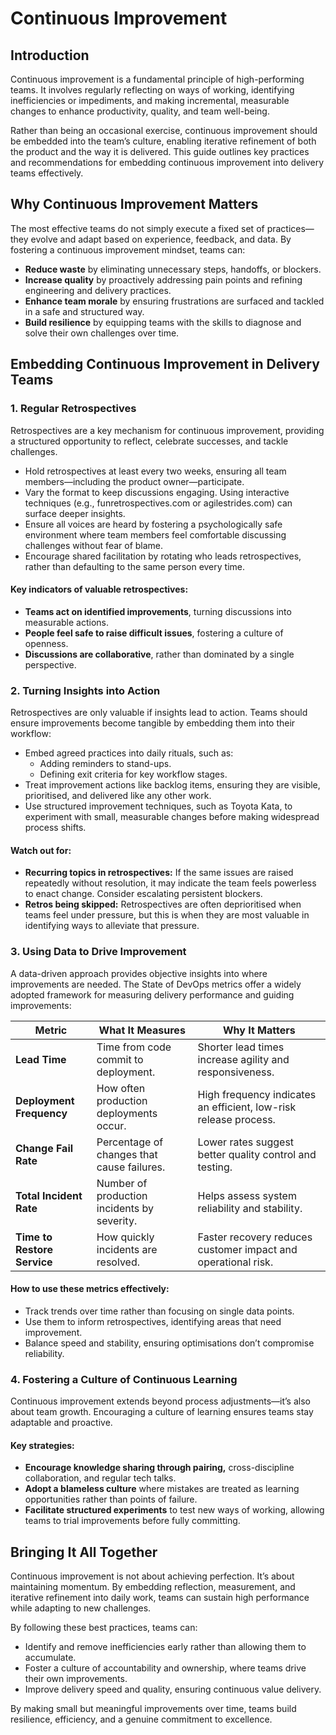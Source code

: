 # Continuous Improvement
## Introduction
Continuous improvement is a fundamental principle of high-performing teams. It involves regularly reflecting on ways of working, identifying inefficiencies or impediments, and making incremental, measurable changes to enhance productivity, quality, and team well-being.

Rather than being an occasional exercise, continuous improvement should be embedded into the team’s culture, enabling iterative refinement of both the product and the way it is delivered. This guide outlines key practices and recommendations for embedding continuous improvement into delivery teams effectively.

## Why Continuous Improvement Matters
The most effective teams do not simply execute a fixed set of practices—they evolve and adapt based on experience, feedback, and data. By fostering a continuous improvement mindset, teams can:

* **Reduce waste** by eliminating unnecessary steps, handoffs, or blockers.
* **Increase quality** by proactively addressing pain points and refining engineering and delivery practices.
* **Enhance team morale** by ensuring frustrations are surfaced and tackled in a safe and structured way.
* **Build resilience** by equipping teams with the skills to diagnose and solve their own challenges over time.

## Embedding Continuous Improvement in Delivery Teams
### **1. Regular Retrospectives**
Retrospectives are a key mechanism for continuous improvement, providing a structured opportunity to reflect, celebrate successes, and tackle challenges.

* Hold retrospectives at least every two weeks, ensuring all team members—including the product owner—participate.
* Vary the format to keep discussions engaging. Using interactive techniques (e.g., funretrospectives.com or agilestrides.com) can surface deeper insights.
* Ensure all voices are heard by fostering a psychologically safe environment where team members feel comfortable discussing challenges without fear of blame.
* Encourage shared facilitation by rotating who leads retrospectives, rather than defaulting to the same person every time.

#### **Key indicators of valuable retrospectives:**

- **Teams act on identified improvements**, turning discussions into measurable actions.
- **People feel safe to raise difficult issues**, fostering a culture of openness.
- **Discussions are collaborative**, rather than dominated by a single perspective.

### **2. Turning Insights into Action**
Retrospectives are only valuable if insights lead to action. Teams should ensure improvements become tangible by embedding them into their workflow:

* Embed agreed practices into daily rituals, such as:
  * Adding reminders to stand-ups.
  * Defining exit criteria for key workflow stages.
* Treat improvement actions like backlog items, ensuring they are visible, prioritised, and delivered like any other work.
* Use structured improvement techniques, such as Toyota Kata, to experiment with small, measurable changes before making widespread process shifts.

#### Watch out for:

* **Recurring topics in retrospectives:** If the same issues are raised repeatedly without resolution, it may indicate the team feels powerless to enact change. Consider escalating persistent blockers.
* **Retros being skipped:** Retrospectives are often deprioritised when teams feel under pressure, but this is when they are most valuable in identifying ways to alleviate that pressure.

### **3. Using Data to Drive Improvement**
A data-driven approach provides objective insights into where improvements are needed. The State of DevOps metrics offer a widely adopted framework for measuring delivery performance and guiding improvements:

| **Metric**                | **What It Measures**                     | **Why It Matters**                                           |
|---------------------------|-----------------------------------------|-------------------------------------------------------------|
| **Lead Time**             | Time from code commit to deployment.   | Shorter lead times increase agility and responsiveness.     |
| **Deployment Frequency**  | How often production deployments occur. | High frequency indicates an efficient, low-risk release process. |
| **Change Fail Rate**      | Percentage of changes that cause failures. | Lower rates suggest better quality control and testing.    |
| **Total Incident Rate**   | Number of production incidents by severity. | Helps assess system reliability and stability.           |
| **Time to Restore Service** | How quickly incidents are resolved.  | Faster recovery reduces customer impact and operational risk. |


#### How to use these metrics effectively:

* Track trends over time rather than focusing on single data points.
* Use them to inform retrospectives, identifying areas that need improvement.
* Balance speed and stability, ensuring optimisations don’t compromise reliability.
  
### 4. **Fostering a Culture of Continuous Learning**
Continuous improvement extends beyond process adjustments—it’s also about team growth. Encouraging a culture of learning ensures teams stay adaptable and proactive.

#### Key strategies:
* **Encourage knowledge sharing through pairing,** cross-discipline collaboration, and regular tech talks.
* **Adopt a blameless culture** where mistakes are treated as learning opportunities rather than points of failure.
* **Facilitate structured experiments** to test new ways of working, allowing teams to trial improvements before fully committing.

## Bringing It All Together
Continuous improvement is not about achieving perfection. It’s about maintaining momentum. By embedding reflection, measurement, and iterative refinement into daily work, teams can sustain high performance while adapting to new challenges.

By following these best practices, teams can:

* Identify and remove inefficiencies early rather than allowing them to accumulate.
* Foster a culture of accountability and ownership, where teams drive their own improvements.
* Improve delivery speed and quality, ensuring continuous value delivery.

By making small but meaningful improvements over time, teams build resilience, efficiency, and a genuine commitment to excellence.